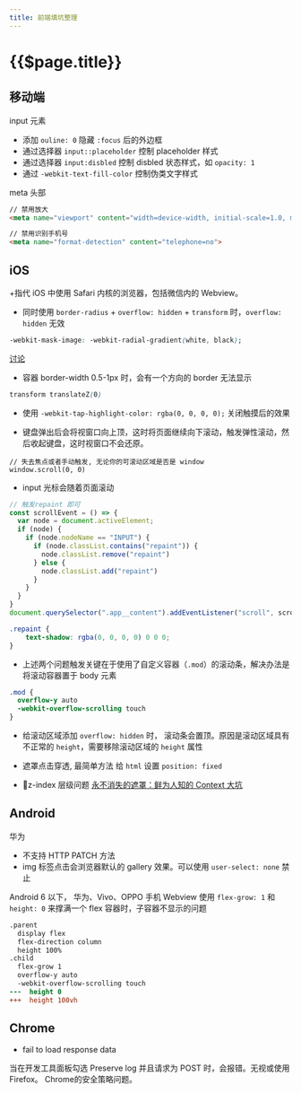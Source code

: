 ```yaml
---
title: 前端填坑整理
---
```


# {{$page.title}}

## 移动端

input 元素

+ 添加 `ouline: 0` 隐藏 `:focus` 后的外边框
+ 通过选择器 `input::placeholder` 控制 placeholder 样式
+ 通过选择器 `input:disbled` 控制 disbled 状态样式，如 `opacity: 1`
+ 通过 `-webkit-text-fill-color` 控制伪类文字样式

meta 头部

```html
// 禁用放大
<meta name="viewport" content="width=device-width, initial-scale=1.0, maximum-scale=1.0, user-scalable=yes">

// 禁用识别手机号
<meta name="format-detection" content="telephone=no">
```

## iOS 

+指代 iOS 中使用 Safari 内核的浏览器，包括微信内的 Webview。

+ 同时使用 `border-radius` + `overflow: hidden` + `transform` 时，`overflow: hidden` 无效

```css
-webkit-mask-image: -webkit-radial-gradient(white, black);
```

[讨论](https://gist.github.com/ayamflow/b602ab436ac9f05660d9c15190f4fd7b)

+ 容器 border-width 0.5-1px 时，会有一个方向的 border 无法显示

```css
transform translateZ(0)
```

+ 使用 `-webkit-tap-highlight-color: rgba(0, 0, 0, 0);` 关闭触摸后的效果

+ 键盘弹出后会将视窗口向上顶，这时将页面继续向下滚动，触发弹性滚动，然后收起键盘，这时视窗口不会还原。

```
// 失去焦点或者手动触发, 无论你的可滚动区域是否是 window
window.scroll(0, 0)
```

+ input 光标会随着页面滚动

```js
// 触发repaint 即可
const scrollEvent = () => {
  var node = document.activeElement;
  if (node) {
    if (node.nodeName == "INPUT") {
      if (node.classList.contains("repaint")) {
        node.classList.remove("repaint")
      } else {
        node.classList.add("repaint")
      }
    }
  }
}
document.querySelector(".app__content").addEventListener("scroll", scrollEvent)
```

```css
.repaint {
    text-shadow: rgba(0, 0, 0, 0) 0 0 0;
}
```

+ 上述两个问题触发关键在于使用了自定义容器（`.mod`）的滚动条，解决办法是将滚动容器置于 body 元素

```css
.mod {
  overflow-y auto
  -webkit-overflow-scrolling touch
}
```

+ 给滚动区域添加 `overflow: hidden` 时， 滚动条会置顶。原因是滚动区域具有不正常的 `height`，需要移除滚动区域的 `height` 属性

+ 遮罩点击穿透, 最简单方法 给 `html` 设置 `position: fixed`

+ z-index 层级问题 [永不消失的遮罩：鲜为人知的 Context 大坑](https://feclub.cn/post/content/20180322-css-stacking-context)



## Android

华为

+ 不支持 HTTP PATCH 方法
+ img 标签点击会浏览器默认的 gallery 效果。可以使用 `user-select: none` 禁止

Android 6 以下， 华为、Vivo、OPPO 手机 Webview 使用 `flex-grow: 1` 和 `height: 0` 来撑满一个 flex 容器时，子容器不显示的问题

```patch
.parent
  display flex
  flex-direction column
  height 100%
.child
  flex-grow 1
  overflow-y auto
  -webkit-overflow-scrolling touch
---  height 0
+++  height 100vh
```

## Chrome

+ fail to load response data

当在开发工具面板勾选 Preserve log 并且请求为 POST 时，会报错。无视或使用 Firefox。 Chrome的安全策略问题。